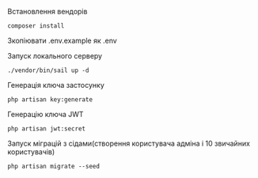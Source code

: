 Встановлення вендорів

```composer install```

Зкопіювати .env.example як .env

Запуск локального серверу

```./vendor/bin/sail up -d```

Генерація ключа застосунку

```php artisan key:generate```

Генерацію ключа JWT

```php artisan jwt:secret```

Запуск міграцій з сідами(створення користувача адміна і 10 звичайних користувачів)

```php artisan migrate --seed```



